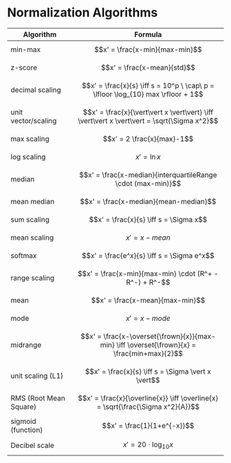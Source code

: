 # Normalization Algorithms

| Algorithm | Formula |
|--|--|
| min-max | $$x' = \frac{x-min}{max-min}$$ |
| z-score | $$x' = \frac{x-mean}{std}$$ |
| decimal scaling | $$x' = \frac{x}{s} \iff s = 10^p \ \cap\ p = \lfloor \log_{10} max \rfloor + 1$$ |
| unit vector/scaling | $$x' = \frac{x}{\vert\vert x \vert\vert} \iff \vert\vert x \vert\vert = \sqrt{\Sigma x^2}$$ |
| max scaling | $$x' = 2 \frac{x}{max}-1$$ |
| log scaling | $$x' = \ln x$$ |
| median | $$x' = \frac{x-median}{interquartileRange \cdot (max-min)}$$ |
| mean median | $$x' = \frac{x-median}{mean-median}$$ |
| sum scaling | $$x' = \frac{x}{s} \iff s = \Sigma x$$ |
| mean scaling | $$x' = x-mean$$ |
| softmax | $$x' = \frac{e^x}{s} \iff s = \Sigma e^x$$ |
| range scaling | $$x' = \frac{x-min}{max-min} \cdot (R^+ - R^-) + R^-$$ |
| mean | $$x' = \frac{x-mean}{max-min}$$ |
| mode | $$x' = x - mode$$ |
| midrange | $$x' = \frac{x-\overset{\frown}{x}}{max-min} \iff \overset{\frown}{x} = \frac{min+max}{2}$$ |
| unit scaling (L1) | $$x' = \frac{x}{s} \iff s = \Sigma \vert x \vert$$ |
| RMS (Root Mean Square) | $$x' = \frac{x}{\overline{x}} \iff \overline{x} = \sqrt{\frac{\Sigma x^2}{A}}$$ |
| sigmoid (function) | $$x' = \frac{1}{1+e^{-x}}$$ |
| Decibel scale | $$x' = 20 \cdot \log_{10} x$$ |
